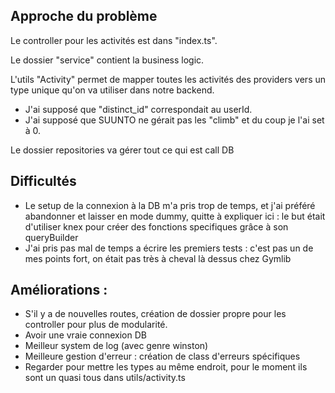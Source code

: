 ## Approche du problème
Le controller pour les activités est dans "index.ts".

Le dossier "service" contient la business logic.

L'utils "Activity" permet de mapper toutes les activités des providers vers un type unique qu'on va utiliser dans notre backend.
* J'ai supposé que "distinct_id" correspondait au userId.
* J'ai supposé que SUUNTO ne gérait pas les "climb" et du coup je l'ai set à 0.

Le dossier repositories va gérer tout ce qui est call DB

## Difficultés
* Le setup de la connexion à la DB m'a pris trop de temps, et j'ai préféré abandonner et laisser en mode dummy, quitte à expliquer ici : le but était d'utiliser knex pour créer des fonctions specifiques grâce à son queryBuilder
* J'ai pris pas mal de temps a écrire les premiers tests : c'est pas un de mes points fort, on était pas très à cheval là dessus chez Gymlib

## Améliorations : 
* S'il y a de nouvelles routes, création de dossier propre pour les controller pour plus de modularité.
* Avoir une vraie connexion DB
* Meilleur system de log (avec genre winston)
* Meilleure gestion d'erreur : création de class d'erreurs spécifiques
* Regarder pour mettre les types au même endroit, pour le moment ils sont un quasi tous dans utils/activity.ts 